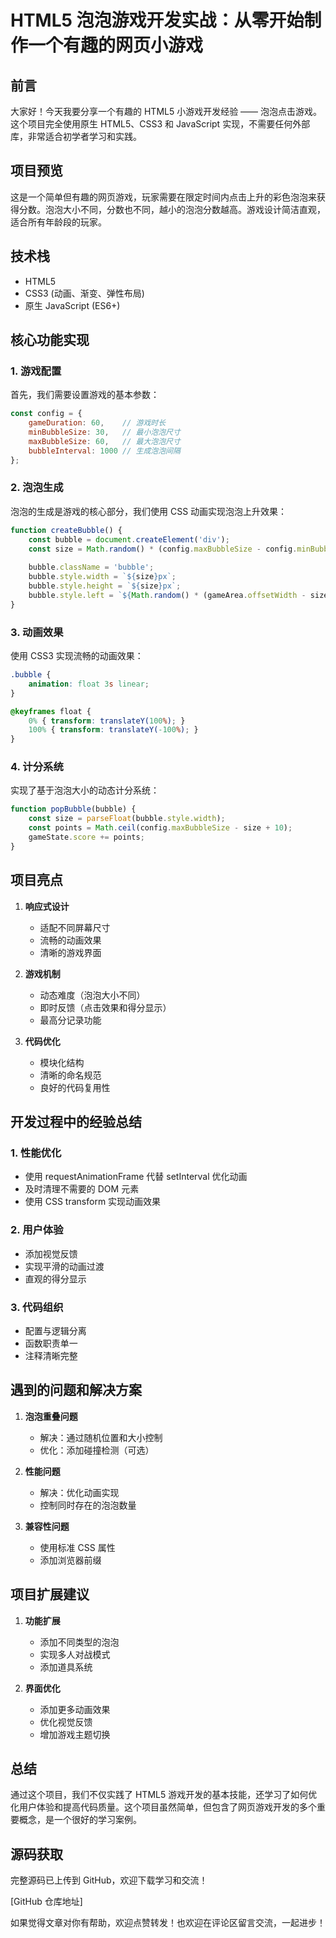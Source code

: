 # HTML5 泡泡游戏开发实战：从零开始制作一个有趣的网页小游戏

## 前言
大家好！今天我要分享一个有趣的 HTML5 小游戏开发经验 —— 泡泡点击游戏。这个项目完全使用原生 HTML5、CSS3 和 JavaScript 实现，不需要任何外部库，非常适合初学者学习和实践。

## 项目预览
这是一个简单但有趣的网页游戏，玩家需要在限定时间内点击上升的彩色泡泡来获得分数。泡泡大小不同，分数也不同，越小的泡泡分数越高。游戏设计简洁直观，适合所有年龄段的玩家。

## 技术栈
- HTML5
- CSS3 (动画、渐变、弹性布局)
- 原生 JavaScript (ES6+)

## 核心功能实现

### 1. 游戏配置
首先，我们需要设置游戏的基本参数：
```javascript
const config = {
    gameDuration: 60,    // 游戏时长
    minBubbleSize: 30,   // 最小泡泡尺寸
    maxBubbleSize: 60,   // 最大泡泡尺寸
    bubbleInterval: 1000 // 生成泡泡间隔
};
```

### 2. 泡泡生成
泡泡的生成是游戏的核心部分，我们使用 CSS 动画实现泡泡上升效果：
```javascript
function createBubble() {
    const bubble = document.createElement('div');
    const size = Math.random() * (config.maxBubbleSize - config.minBubbleSize) + config.minBubbleSize;
    
    bubble.className = 'bubble';
    bubble.style.width = `${size}px`;
    bubble.style.height = `${size}px`;
    bubble.style.left = `${Math.random() * (gameArea.offsetWidth - size)}px`;
}
```

### 3. 动画效果
使用 CSS3 实现流畅的动画效果：
```css
.bubble {
    animation: float 3s linear;
}

@keyframes float {
    0% { transform: translateY(100%); }
    100% { transform: translateY(-100%); }
}
```

### 4. 计分系统
实现了基于泡泡大小的动态计分系统：
```javascript
function popBubble(bubble) {
    const size = parseFloat(bubble.style.width);
    const points = Math.ceil(config.maxBubbleSize - size + 10);
    gameState.score += points;
}
```

## 项目亮点

1. **响应式设计**
   - 适配不同屏幕尺寸
   - 流畅的动画效果
   - 清晰的游戏界面

2. **游戏机制**
   - 动态难度（泡泡大小不同）
   - 即时反馈（点击效果和得分显示）
   - 最高分记录功能

3. **代码优化**
   - 模块化结构
   - 清晰的命名规范
   - 良好的代码复用性

## 开发过程中的经验总结

### 1. 性能优化
- 使用 requestAnimationFrame 代替 setInterval 优化动画
- 及时清理不需要的 DOM 元素
- 使用 CSS transform 实现动画效果

### 2. 用户体验
- 添加视觉反馈
- 实现平滑的动画过渡
- 直观的得分显示

### 3. 代码组织
- 配置与逻辑分离
- 函数职责单一
- 注释清晰完整

## 遇到的问题和解决方案

1. **泡泡重叠问题**
   - 解决：通过随机位置和大小控制
   - 优化：添加碰撞检测（可选）

2. **性能问题**
   - 解决：优化动画实现
   - 控制同时存在的泡泡数量

3. **兼容性问题**
   - 使用标准 CSS 属性
   - 添加浏览器前缀

## 项目扩展建议

1. **功能扩展**
   - 添加不同类型的泡泡
   - 实现多人对战模式
   - 添加道具系统

2. **界面优化**
   - 添加更多动画效果
   - 优化视觉反馈
   - 增加游戏主题切换

## 总结
通过这个项目，我们不仅实践了 HTML5 游戏开发的基本技能，还学习了如何优化用户体验和提高代码质量。这个项目虽然简单，但包含了网页游戏开发的多个重要概念，是一个很好的学习案例。

## 源码获取
完整源码已上传到 GitHub，欢迎下载学习和交流！

[GitHub 仓库地址]

如果觉得文章对你有帮助，欢迎点赞转发！也欢迎在评论区留言交流，一起进步！
